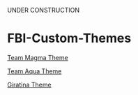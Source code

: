UNDER CONSTRUCTION

# FBI-Custom-Themes

[Team Magma Theme](https://github.com/GrewdonGaming21/FBI-Custom-Themes/tree/Team-Magma)

[Team Aqua Theme](https://github.com/GrewdonGaming21/FBI-Custom-Themes/tree/Team-Aqua)

[Giratina Theme](https://github.com/GrewdonGaming21/FBI-Custom-Themes/tree/Giratina)
